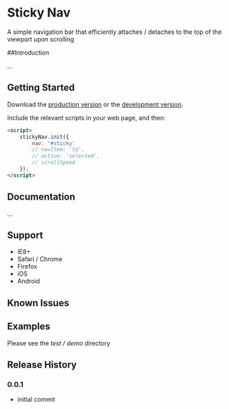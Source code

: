 # Sticky Nav

A simple navigation bar that efficiently attaches / detaches to the top of the viewport upon scrolling

##Introduction

...


## Getting Started
Download the [production version][min] or the [development version][max].

[min]: https://stash.hugeinc.com/projects/BOWER/repos/stickynav/browse/dist/stickynav.min.js?at=b524c3b74362a516cca1d7c3cde1be7e508480e3&raw
[max]: https://github.com/apathetic/stickynav/blob/master/dist/stickynav.js

Include the relevant scripts in your web page, and then:

```html
<script>
	stickyNav.init({
		nav: '#sticky'
		// navItem: 'td',
		// active: 'selected',
		// scrollSpeed
	});
</script>
```

## Documentation

...

## Support
* IE8+
* Safari / Chrome
* Firefox
* iOS
* Android

## Known Issues

## Examples

Please see the _test / demo_ directory

## Release History


### 0.0.1
* initial commit
